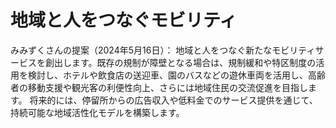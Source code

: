 # 地域と人をつなぐモビリティ

みみずくさんの提案（2024年5月16日）：
地域と人をつなぐ新たなモビリティサービスを創出します。既存の規制が障壁となる場合は、規制緩和や特区制度の活用を検討し、ホテルや飲食店の送迎車、園のバスなどの遊休車両を活用し、高齢者の移動支援や観光客の利便性向上、さらには地域住民の交流促進を目指します。
将来的には、停留所からの広告収入や低料金でのサービス提供を通じて、持続可能な地域活性化モデルを構築します。